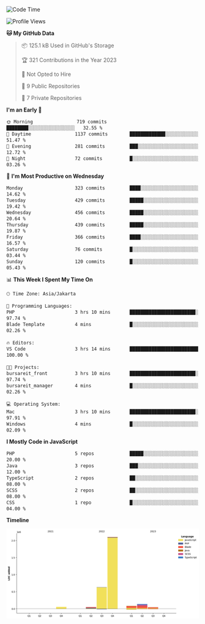 <!--START_SECTION:waka-->
![Code Time](http://img.shields.io/badge/Code%20Time-192%20hrs%2033%20mins-blue)

![Profile Views](http://img.shields.io/badge/Profile%20Views-0-blue)

**🐱 My GitHub Data** 

> 📦 125.1 kB Used in GitHub's Storage 
 > 
> 🏆 321 Contributions in the Year 2023
 > 
> 🚫 Not Opted to Hire
 > 
> 📜 9 Public Repositories 
 > 
> 🔑 7 Private Repositories 
 > 
**I'm an Early 🐤** 

```text
🌞 Morning                719 commits         ████████░░░░░░░░░░░░░░░░░   32.55 % 
🌆 Daytime                1137 commits        █████████████░░░░░░░░░░░░   51.47 % 
🌃 Evening                281 commits         ███░░░░░░░░░░░░░░░░░░░░░░   12.72 % 
🌙 Night                  72 commits          █░░░░░░░░░░░░░░░░░░░░░░░░   03.26 % 
```
📅 **I'm Most Productive on Wednesday** 

```text
Monday                   323 commits         ████░░░░░░░░░░░░░░░░░░░░░   14.62 % 
Tuesday                  429 commits         █████░░░░░░░░░░░░░░░░░░░░   19.42 % 
Wednesday                456 commits         █████░░░░░░░░░░░░░░░░░░░░   20.64 % 
Thursday                 439 commits         █████░░░░░░░░░░░░░░░░░░░░   19.87 % 
Friday                   366 commits         ████░░░░░░░░░░░░░░░░░░░░░   16.57 % 
Saturday                 76 commits          █░░░░░░░░░░░░░░░░░░░░░░░░   03.44 % 
Sunday                   120 commits         █░░░░░░░░░░░░░░░░░░░░░░░░   05.43 % 
```


📊 **This Week I Spent My Time On** 

```text
🕑︎ Time Zone: Asia/Jakarta

💬 Programming Languages: 
PHP                      3 hrs 10 mins       ████████████████████████░   97.74 % 
Blade Template           4 mins              █░░░░░░░░░░░░░░░░░░░░░░░░   02.26 % 

🔥 Editors: 
VS Code                  3 hrs 14 mins       █████████████████████████   100.00 % 

🐱‍💻 Projects: 
bursareit_front          3 hrs 10 mins       ████████████████████████░   97.74 % 
bursareit_manager        4 mins              █░░░░░░░░░░░░░░░░░░░░░░░░   02.26 % 

💻 Operating System: 
Mac                      3 hrs 10 mins       ████████████████████████░   97.91 % 
Windows                  4 mins              █░░░░░░░░░░░░░░░░░░░░░░░░   02.09 % 
```

**I Mostly Code in JavaScript** 

```text
PHP                      5 repos             █████░░░░░░░░░░░░░░░░░░░░   20.00 % 
Java                     3 repos             ███░░░░░░░░░░░░░░░░░░░░░░   12.00 % 
TypeScript               2 repos             ██░░░░░░░░░░░░░░░░░░░░░░░   08.00 % 
SCSS                     2 repos             ██░░░░░░░░░░░░░░░░░░░░░░░   08.00 % 
CSS                      1 repo              █░░░░░░░░░░░░░░░░░░░░░░░░   04.00 % 
```



**Timeline**

![Lines of Code chart](https://raw.githubusercontent.com/brstreet2/brstreet2/main/assets/bar_graph.png)


<!--END_SECTION:waka-->
